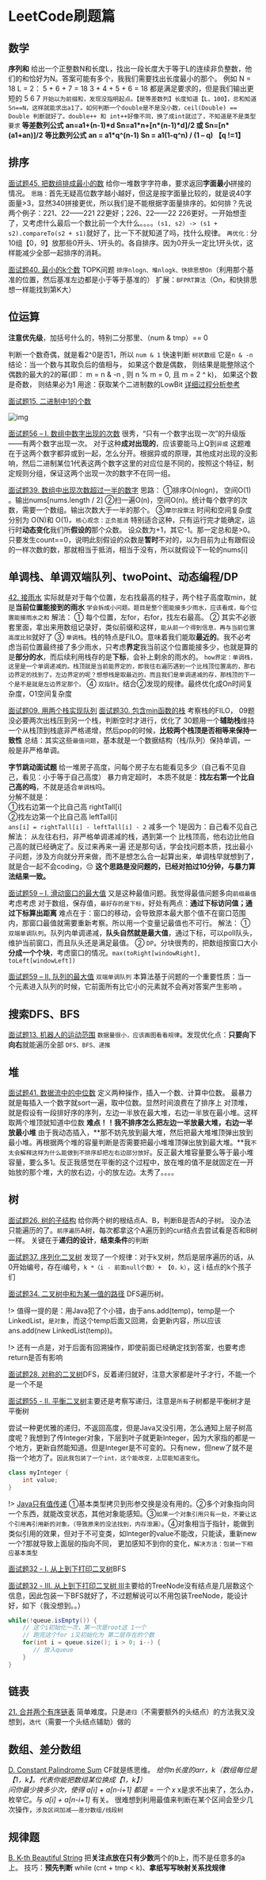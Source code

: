 # LeetCode刷题篇

## 数学

**序列和**
给出一个正整数N和长度L，找出一段长度大于等于L的连续非负整数，他们的和恰好为N。答案可能有多个，我我们需要找出长度最小的那个。
例如 N = 18 L = 2：
5 + 6 + 7 = 18
3 + 4 + 5 + 6 = 18
都是满足要求的，但是我们输出更短的 5 6 7
`开始以为前缀和，发现没指明起点。【是等差数列】长度知道【L，100】，总和知道Sn==N，这样就能求出a1了。如何判断一个double是不是没小数，ceil(Double) == Double 判断就好了。double++ 和 int++好像不同，换了成int就过了，不知道是不是类型要求`
**等差数列公式**
**an=a1+(n-1)\*d
Sn=a1\*n+[n\*(n-1)\*d]/2 或 Sn=[n\*(a1+an)]/2**
**等比数列公式**
**an = a1\*q^(n-1)
Sn = a1(1-q^n) / (1 – q) 【q !=1】**



## 排序

[面试题45. 把数组排成最小的数](https://leetcode-cn.com/problems/ba-shu-zu-pai-cheng-zui-xiao-de-shu-lcof/)
给你一堆数字字符串，要求返回**字面最小**拼接的情况。
`思路：`首先无疑高位数字越小越好，但这是按字面量比较的，就是说40字面量>3，显然340拼接更优，所以我们是不能根据字面量排序的。如何排？先说两个例子：221、22——221 22更好；226、22——22 226更好。一开始想歪了，又考虑什么最后一个数比前一个大什么。。。。`(s1, s2) -> (s1 + s2).compareTo(s2 + s1)`就好了，比一下不就知道了吗，找什么规律。
`再优化：`分10组【0，9】放那些0开头、1开头的。各自排序。因为0开头一定比1开头优，这样能减少全部一起排序的消耗。



[面试题40. 最小的k个数](https://leetcode-cn.com/problems/zui-xiao-de-kge-shu-lcof/)
TOPK问题
`排序nlogn、堆nlogk、快排思想On`（利用那个基准的位置，然后基准左边都是小于等于基准的）
扩展：`BFPRT算法`（On，和快排思想一样能找到第K大）

## 位运算

**注意优先级**，加括号什么的，特别二分那里、（num & tmp）== 0

判断一个数奇偶，就是看2^0是否1，所以 `num & 1` 快速判断
`树状数组` 它是`n & -n`
结论：当一个数与其取负后的值相与， 如果这个数是偶数， 则结果是能整除这个偶数的最大的2的幂(即： m = n & -n , 则 n % m = 0, 且 m = 2 ^ k)， 如果这个数是奇数， 则结果必为1
用途：获取某个二进制数的LowBit
[详细过程分析参考](https://blog.csdn.net/oyoung_2012/article/details/79932394)

[面试题15. 二进制中1的个数](https://leetcode-cn.com/problems/er-jin-zhi-zhong-1de-ge-shu-lcof/)

![img](https://vvlhw-1301628378.cos.ap-guangzhou.myqcloud.com/%E5%88%B7%E9%A2%98/%E5%88%B7%E9%A2%98%20%281%29.png)

[面试题56 – I. 数组中数字出现的次数](https://leetcode-cn.com/problems/shu-zu-zhong-shu-zi-chu-xian-de-ci-shu-lcof/)
很秀，“只有一个数字出现一次”的升级版——有两个数字出现一次。
对于这种**成对出现的**，应该要能马上Q到`异或`
这题难在于这两个数字都异或到一起，怎么分开。根据异或的原理，其他成对出现的没影响，然后二进制某位1代表这两个数字这里的对应位是不同的，按照这个特征，制定规则分组，保证这两个出现一次的数字不在同一组。

[面试题39. 数组中出现次数超过一半的数字](https://leetcode-cn.com/problems/shu-zu-zhong-chu-xian-ci-shu-chao-guo-yi-ban-de-shu-zi-lcof/)
思路：
①排序O(nlogn)， 空间O(1) 。输出nums[nums.length / 2]
②扫一遍O(n)，空间O(n)。统计每个数字的次数，需要一个数组。输出次数大于一半的那个。
③`摩尔投票法` 时间和空间复杂度分别为 O(N)和 O(1)*。*`核心观念：正负抵消`
特别适合这种，只有运行完才能确定，运行时**动态变化**我们所**假设的**那个众数。
设众数为+1，其它-1。那一定总和是>0。只要发生count==0，说明此刻假设的众数是**暂时**不对的，以为目前为止有跟假设的一样次数的数，那就相当于抵消，相当于没有，所以就假设下一轮的nums[i]

## 单调栈、单调双端队列、twoPoint、动态编程/DP

[42. 接雨水](https://leetcode-cn.com/problems/trapping-rain-water/)
实际就是对于每个位置，左右找最高的柱子，两个柱子高度取min，就是**当前位置能接到的雨水**
`学会拆成小问题。题目是整个图能接多少雨水，应该看成，每个位置能接雨水之和`
解法：
① 每个位置，左for，右for，找左右最高。
② 其实不必嵌套里面，拿出来用数组记录好，类似前缀和这样，`能从前一个得到信息，再与当前位置高度比较`就好了
③ `单调栈`。栈的特点是FILO。意味着我们能取**最近的**。我不必考虑当前位置最终接了多少雨水，只考虑**界定**我当前这个位置能接多少，也就是算的是**部分的水**，而后续利用栈存的是**下标**，会补上剩余的雨水的。
`how界定：单调栈，这里是一个单调递减的。栈顶就是当前能界定的，即我往右遍历遇到一个比栈顶位置高的，那右边界定的找到了。左边界定的呢？想想栈是取最近的，而且我们是单调递减的存，那栈顶的下一个是不是就是左边界定那个。`
④ `双指针`。结合②发现的规律。最终优化成On时间复杂度，O1空间复杂度

[面试题09. 用两个栈实现队列](https://leetcode-cn.com/problems/yong-liang-ge-zhan-shi-xian-dui-lie-lcof/)
[面试题30. 包含min函数的栈](https://leetcode-cn.com/problems/bao-han-minhan-shu-de-zhan-lcof/)
考察栈的FILO， 09题没必要两次出栈压到另一个栈，判断空时才进行，优化了
30题用一个**辅助栈**维持一个从栈顶到栈底非严格递增，然后pop的时候，**比较两个栈顶是否相等来保持一致性**
总结：其实这些`最值问题`，基本就是一个数据结构（栈/队列）保持单调，一般是非严格单调。

**字节跳动面试题**
给一堆房子高度，问每个房子左右能看见多少（自己看不见自己，看见：小于等于自己高度）
暴力肯定超时，
本质不就是：**找左右第一个比自己高的吗**，不就是适合`单调栈`吗。  
分解不就是：  
①找右边第一个比自己高 rightTall[i]  
②找左边第一个比自己高 leftTall[i]  
`ans[i] = rightTall[i] - leftTall[i] - 2` 减多一个 1是因为：自己看不见自己
解法：  从左往右扫，非严格单调递减的栈，遇到第一个 比栈顶高，他右边比他自己高的就已经确定了。反过来再来一遍
还是那句话，学会找问题本质，找出最小子问题，涉及方向就分开来做，而不是想怎么合一起算出来，单调栈早就想到了，就是合一起不会coding，😔
**这个思路是没问题的，已经对拍过10分钟，与暴力算法结果一致。**


[面试题59 – I. 滑动窗口的最大值](https://leetcode-cn.com/problems/hua-dong-chuang-kou-de-zui-da-zhi-lcof/)
又是这种最值问题。我觉得最值问题多向`前缀最值`考虑考虑
对于数组，保存值，`最好存的是下标`，好处有两点：**通过下标访问值；通过下标算出距离**
难点在于：窗口的移动，会导致原本最大那个值不在窗口范围内，那窗口最值就需要重新考察。所以用一个变量记最值也不可行。
解法：
① `双端单调队列`。队列内单调递减，**队头自然就是最大值**，通过下标，可以poll队头，维护当前窗口，而且队头还是满足最值。
② `DP`。分块很秀的，把数组按窗口大小**分成一个个块**，考虑窗口的情况。`max(toRight[windowRight], toLeft[windowLeft])`

[面试题59 – II. 队列的最大值](https://leetcode-cn.com/problems/dui-lie-de-zui-da-zhi-lcof/)
`双端单调队列`
本算法基于问题的一个重要性质：当一个元素进入队列的时候，它前面所有比它小的元素就不会再对答案产生影响 。



## 搜索DFS、BFS

[面试题13. 机器人的运动范围](https://leetcode-cn.com/problems/ji-qi-ren-de-yun-dong-fan-wei-lcof/)
`数据量很小，应该画图看看规律`。发现优化点：**只要向下向右**就能遍历全部
`DFS、BFS、递推`

## 堆

[面试题41. 数据流中的中位数](https://leetcode-cn.com/problems/shu-ju-liu-zhong-de-zhong-wei-shu-lcof/)
定义两种操作，插入一个数、计算中位数。
最暴力就是每插入一个数字就sort一遍，取中位数。显然时间浪费在了排序上
对顶堆，就是假设有一段排好序的序列，左边一半放在最大堆，右边一半放在最小堆。这样取两个堆顶就知道中位数
**难点！！我不排序怎么把左边一半放最大堆，右边一半放最小堆**
由于我动态插入，**那不妨先放到最大堆，然后把最大堆堆顶弹出放到最小堆。再根据两个堆的容量判断是否需要把最小堆堆顶弹出放到最大堆。**我`不太会解释这样为什么能做到不排序却把左右边部分放好`。反正最大堆容量要么等于最小堆容量，要么多1。反正我感觉在平衡的这个过程中，放在堆的值不是就固定在一开始放的那个堆，大的放右边，小的放左边。太秀了。。。。

## 树

[面试题26. 树的子结构](https://leetcode-cn.com/problems/shu-de-zi-jie-gou-lcof/)
给你两个树的根结点A、B，判断B是否A的子树。
没办法只能遍历的了。`前序遍历`A树，每次都拿这个A遍历到的cur结点去尝试看是否和B树一样。
关键在于**递归的设计**，**结束条件**的判断

[面试题37. 序列化二叉树](https://leetcode-cn.com/problems/xu-lie-hua-er-cha-shu-lcof/)
发现了一个规律：对于k叉树，然后是层序遍历的话，从0开始编号，存在i编号，`k *（i - 前面null个数）+ 【0，k）`，这 i 结点的k个孩子们

[面试题34. 二叉树中和为某一值的路径](https://leetcode-cn.com/problems/er-cha-shu-zhong-he-wei-mou-yi-zhi-de-lu-jing-lcof/)
DFS遍历树。

!> 值得一提的是：用Java犯了个小错，由于ans.add(temp)，temp是一个LinkedList，`是对象`，而这个temp后面又回溯，会更新内容，所以应该ans.add(new LinkedList(temp))。

!> 还有一点是，对于后面有回溯操作，即使前面已经确定找到答案，也要考虑return是否有影响

[面试题28. 对称的二叉树](https://leetcode-cn.com/problems/dui-cheng-de-er-cha-shu-lcof/)DFS，反着递归就好，注意大家都是叶子才行，不能一个是一个不是

[面试题55 - II. 平衡二叉树](https://leetcode-cn.com/problems/ping-heng-er-cha-shu-lcof/)主要还是考察写递归，注意是`所有`子树都是平衡树才是平衡树

尝试一种更优雅的递归，不返回高度，但是Java又没引用，怎么通知上层子树高度呢？我想到了传Integer对象，下层到叶子就更新Integer，因为大家指的都是一个地方，更新自然能知道。但是Integer是不可变的。只有new，但new了就不是指一个地方了。`因此我包装了一个int，这个能改变，上层能知道变化`。

```java
class myInteger {
    int value;
}
```

!> [Java只有值传递](https://juejin.im/post/5e18879e6fb9a02fc63602e2)  ①基本类型拷贝到形参交换是没有用的。②多个对象指向同一个东西，就能改变状态，其他对象能感知。③`如果一个对象引用只有一处，不要让这个引用再引用新的对象。（导致原来的没法找到，内存泄漏）`。④对象相当于指针，能做到类似引用的效果，但对于不可变类，如Integer的value不能改，只能读，重新new一个?那就导致上面层的指向不同， 更加感知不到你的变化，`解决方法：包装一下相应基本类型`

[面试题32 - I. 从上到下打印二叉树](https://leetcode-cn.com/problems/cong-shang-dao-xia-da-yin-er-cha-shu-lcof/)BFS

[面试题32 - III. 从上到下打印二叉树 III](https://leetcode-cn.com/problems/cong-shang-dao-xia-da-yin-er-cha-shu-iii-lcof/)主要给的TreeNode没有结点是几层数这个信息，因此包装一下BFS就好了，不过题解说可以不用包装TreeNode，能设计好，如下（我没想到。。）

```java
while(!queue.isEmpty()) {
    // 这个i初始化一次，第一次是root这 1一个
    // 跑完这个for i又初始化为 第二层存在的个数
    for(int i = queue.size(); i > 0; i--) {
       // 放入queue 
    }
}
```



## 链表

[21. 合并两个有序链表](https://leetcode-cn.com/problems/merge-two-sorted-lists/)
简单难度。只是`递归`（不需要额外的头结点）的方法我又没想到，`迭代`（需要一个头结点辅助）做的

## 数组、差分数组

[D. Constant Palindrome Sum](http://codeforces.com/contest/1343/problem/D)
CF就是练思维。
*给你n长度的arr，k（数组每位是【1，k】。代表你能把数组某位换成【1，k】）*  
*问你最少换多少次，使得 a[i] + a[n-i+1] 都是 = 一个 x*
x是求不出来了，怎么办，枚举它。与 *a[i] + a[n-i+1]* 有关。
很难想到利用最值来判断在某个区间会至少几次操作，`涉及区间加减——差分数组/线段树`

## 规律题

[B. K-th Beautiful String](http://codeforces.com/contest/1328/problem/B)
把**关注点放在只有少数**两个的b上，而不是任意多的a上。
技巧：**预先判断** while (cnt + tmp < k)、**拿纸写写映射关系找规律**